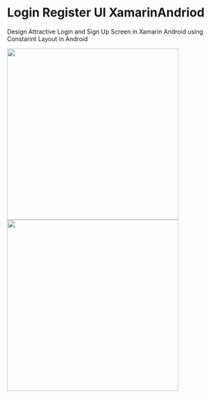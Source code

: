 # Login Register UI XamarinAndriod
Design Attractive Login and Sign Up Screen in Xamarin Android using Constarint Layout in Android 

<image src="Screenshots/60339134-8c1f9d80-99c5-11e9-8dd9-6f34af7469cd.png" height="400" width="auto"/>
<image src="Screenshots/60339137-8f1a8e00-99c5-11e9-9c61-dde5caa245fc.png" height="400" width="auto"/>
